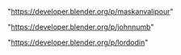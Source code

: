 "https://developer.blender.org/p/maskanvalipour"

"https://developer.blender.org/p/johnnumb"

"https://developer.blender.org/p/lordodin"

 
